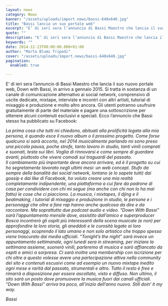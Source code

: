 ```yaml
---
layout: news
category: News
banner: "/assets/uploads/import.news/bassi-640x640.jpg"
title: "Bassi lancia un suo portale web"
excerpt: "E’ di ieri sera l’annuncio di Bassi Maestro che lancia il suo nuovo portale web, Down with Bassi, in arrivo a gennaio 2015. Si tratta in sostanza di un canale di comunicazione alternativo ai social network, comprensivo di uscite dedicate, mixtape, interviste e incontri con altri artisti, tutorial di mixaggio e produzione e molto altro [&hellip"
quote: ""
description: "E’ di ieri sera l’annuncio di Bassi Maestro che lancia il suo nuovo portale web, Down with Bassi, in arrivo a gennaio 2015. Si tratta in sostanza di un canale di comunicazione alternativo ai social network, comprensivo di uscite dedicate, mixtape, interviste e incontri con altri artisti, tutorial di mixaggio e produzione e molto altro [&hellip"
keywords: ""
date: 2014-12-23T00:00:00.000+01:00
author: "Marta Blumi Tripodi"
cover: "/assets/uploads/import.news/bassi-640x640.jpg"
pagination:
  enabled: true

---
```


[](https://hotmc.com/wp-content/uploads/2014/12/bassi.jpg)

E’ di ieri sera l’annuncio di Bassi Maestro che lancia il suo nuovo portale web, Down with Bassi, in arrivo a gennaio 2015\. Si tratta in sostanza di un canale di comunicazione alternativo ai social network, comprensivo di uscite dedicate, mixtape, interviste e incontri con altri artisti, tutorial di mixaggio e produzione e molto altro ancora. Gli utenti potranno usufruire gratuitamente di parte del materiale e pagare una sottoscrizione per ottenere alcuni contenuti esclusivi e speciali. Ecco l’annuncio che Bassi stesso ha pubblicato su Facebook:

_La prima cosa che tutti mi chiedono, abituati alla prolificità legata alla mia persona, è quando esce il nuovo album o il prossimo progetto. Come forse qualcuno si sarà accorto, nel 2014 musicalmente parlando mi sono preso una piccola pausa, poche strofe, tanto lavoro in studio, tanti vinili comprati e suonati, testa sui libri. Voglia di rinnovarsi e come sempre di guardare avanti, piuttosto che vivere comodi sui traguardi del passato._  
_Il cambiamento più importante deve ancora arrivare, ed è il progetto su cui ho segretamente lavorato negli ultimi mesi: un web concept._ 
_Stufo da sempre della banalità dei social network, lontano (e lo sapete tutti) dai gossip e dai like di Facebook, ho voluto creare una mia realtà completamente indipendente, una piattaforma a cui fare da padrone di casa per condividere con chi mi segue (ma anche con chi non lo ha mai fatto) le cose che ci piacciono._ 
_La musica, i mixtapes, il djing e il beatmaking, i tutorial di mixaggio e produzione in studio, le persone e i personaggi che oltre a fare rap hanno anche qualcosa da dire e da raccontare._ 
_Ma soprattutto due podcast audio e video._ 
_“Down With Bassi” sarà l’appuntamento mensile dove, assistito dall’amico e superproducer Bosca incontrerò gli ospiti più interessanti della scena musicale (e non) per approfondire la loro storia, gli aneddoti e le curosità legate ai loro personaggi, scoprendo il lato umano e non solo artistico che troppo spesso viene trascurato dai media ufficiali._ 
_“Tonight’s the night” sarà invece un appuntamento settimanale, ogni lunedi sera in streaming, per iniziare la settimana assieme, suonerò vinili, parleremo di musica e sarò affiancato da ospiti e amici a sorpresa._ 
_Ci sarà inoltre una membership con iscrizione per chi oltre a questo volesse avere una partecipazione attiva nella community del sito e contenuti escusivi come ad esempio un nuovo mixtape inedito ogni mese e rarità dal passato, strumentali e altro. Tutto il resto è free e rimarrà a disposizione per essere ascoltato, visto e diffuso._ 
_Non ultimo, il sito sarà un posto dove promuovere la musica fuori dai canali ufficiali._ 
_“Down With Bassi” arriva tra poco, all’inizio dell’anno nuovo._ 
_Still doin’ it my way._

_Bassi_